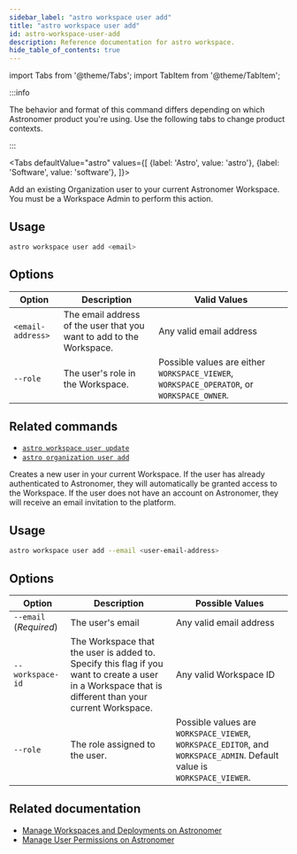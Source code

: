 ```yaml
---
sidebar_label: "astro workspace user add"
title: "astro workspace user add"
id: astro-workspace-user-add
description: Reference documentation for astro workspace.
hide_table_of_contents: true
---
```


import Tabs from '@theme/Tabs';
import TabItem from '@theme/TabItem';

:::info  

The behavior and format of this command differs depending on which Astronomer product you're using. Use the following tabs to change product contexts. 

:::

<Tabs
    defaultValue="astro"
    values={[
        {label: 'Astro', value: 'astro'},
        {label: 'Software', value: 'software'},
    ]}>
<TabItem value="astro">

Add an existing Organization user to your current Astronomer Workspace. You must be a Workspace Admin to perform this action.

## Usage

```sh
astro workspace user add <email> 
```

## Options

| Option    | Description                                          | Valid Values                                                                               |
| --------- | ---------------------------------------------------- | ------------------------------------------------------------------------------------------ |
| `<email-address>` | The email address of the user that you want to add to the Workspace. | Any valid email address                                                                            |
| `--role`  | The user's role in the Workspace.                    | Possible values are either `WORKSPACE_VIEWER`, `WORKSPACE_OPERATOR`, or `WORKSPACE_OWNER`. |

## Related commands

- [`astro workspace user update`](cli/astro-workspace-user-update.md)
- [`astro organization user add`](cli/astro-organization.md)

</TabItem>
<TabItem value="software">

Creates a new user in your current Workspace. If the user has already authenticated to Astronomer, they will automatically be granted access to the Workspace. If the user does not have an account on Astronomer, they will receive an email invitation to the platform.

## Usage

```sh
astro workspace user add --email <user-email-address> 
```

## Options

| Option                 | Description                                                                                                                                           | Possible Values                                                                                                         |
| ---------------------- | ----------------------------------------------------------------------------------------------------------------------------------------------------- | ----------------------------------------------------------------------------------------------------------------------- |
| `--email` (_Required_) | The user's email                                                                                                                                      | Any valid email address                                                                                                 |
| `--workspace-id`       | The Workspace that the user is added to. Specify this flag if you want to create a user in a Workspace that is different than your current Workspace. | Any valid Workspace ID                                                                                                  |
| `--role`               | The role assigned to the user.                                                                                                                        | Possible values are `WORKSPACE_VIEWER`, `WORKSPACE_EDITOR`, and `WORKSPACE_ADMIN`. Default value is `WORKSPACE_VIEWER`. |

## Related documentation

- [Manage Workspaces and Deployments on Astronomer](https://docs.astronomer.io/software/manage-workspaces)
- [Manage User Permissions on Astronomer](https://docs.astronomer.io/software/workspace-permissions)

</TabItem>
</Tabs>